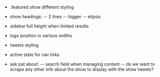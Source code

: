 - .featured show different styling

- show headings:
-- 2 lines
-- bigger
-- elipsis

- sidebar full height when limited results

- logo position in various widths

- tweets styling

- active state for nav links

- ask pat about:
-- search field when managing content
-- do we want to scrape any other info about the show to display with the show tweets?
